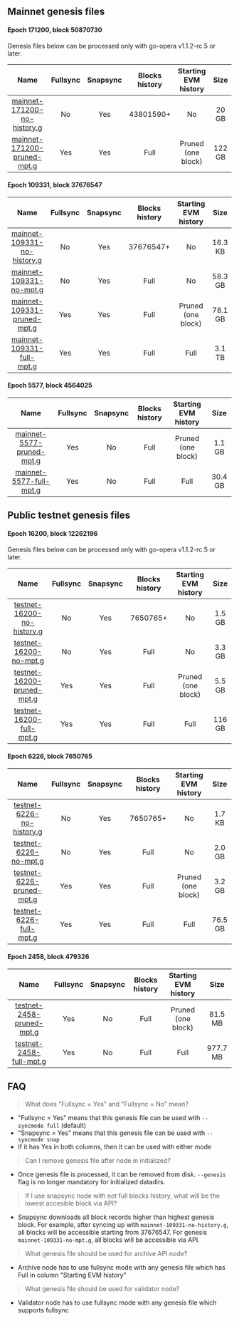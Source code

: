 ## Mainnet genesis files

#### Epoch 171200, block 50870730

Genesis files below can be processed only with go-opera v1.1.2-rc.5 or later.

|                                             Name                                           | Fullsync | Snapsync | Blocks history | Starting EVM history |   Size   |
|:------------------------------------------------------------------------------------------:|:--------:|:--------:|:--------------:|:--------------------:|:--------:|
| [mainnet-171200-no-history.g](https://files.fantom.network/mainnet-171200-no-history.g)    | No       | Yes      | 43801590+      | No                   | 20 GB    |
| [mainnet-171200-pruned-mpt.g](https://files.fantom.network/mainnet-171200-pruned-mpt.g)    | Yes      | Yes      | Full           | Pruned (one block)   | 122 GB   |

#### Epoch 109331, block 37676547

|                                             Name                                           | Fullsync | Snapsync | Blocks history | Starting EVM history |   Size   |
|:------------------------------------------------------------------------------------------:|:--------:|:--------:|:--------------:|:--------------------:|:--------:|
| [mainnet-109331-no-history.g](https://download.fantom.network/mainnet-109331-no-history.g) | No       | Yes      | 37676547+      | No                   | 16.3 KB  |
| [mainnet-109331-no-mpt.g](https://download.fantom.network/mainnet-109331-no-mpt.g)         | No       | Yes      | Full           | No                   | 58.3 GB  |
| [mainnet-109331-pruned-mpt.g](https://download.fantom.network/mainnet-109331-pruned-mpt.g) | Yes      | Yes      | Full           | Pruned (one block)   | 78.1 GB  |
| [mainnet-109331-full-mpt.g](https://download.fantom.network/mainnet-109331-full-mpt.g)     | Yes      | Yes      | Full           | Full                 | 3.1 TB   |

#### Epoch 5577, block 4564025

|                                             Name                                           | Fullsync | Snapsync | Blocks history | Starting EVM history |   Size   |
|:------------------------------------------------------------------------------------------:|:--------:|:--------:|:--------------:|:--------------------:|:--------:|
| [mainnet-5577-pruned-mpt.g](https://download.fantom.network/mainnet-5577-pruned-mpt.g)     | Yes      | No       | Full           | Pruned (one block)   | 1.1 GB   |
| [mainnet-5577-full-mpt.g](https://download.fantom.network/mainnet-5577-full-mpt.g)         | Yes      | No       | Full           | Full                 | 30.4 GB  |

## Public testnet genesis files

#### Epoch 16200, block 12262196

Genesis files below can be processed only with go-opera v1.1.2-rc.5 or later.

|                                             Name                                           | Fullsync | Snapsync | Blocks history | Starting EVM history |   Size   |
|:------------------------------------------------------------------------------------------:|:--------:|:--------:|:--------------:|:--------------------:|:--------:|
| [testnet-16200-no-history.g](https://files.fantom.network/testnet-16200-no-history.g)      | No       | Yes      | 7650765+       | No                   | 1.5 GB   |
| [testnet-16200-no-mpt.g](https://files.fantom.network/testnet-16200-no-mpt.g)              | No       | Yes      | Full           | No                   | 3.3 GB   |
| [testnet-16200-pruned-mpt.g](https://files.fantom.network/testnet-16200-pruned-mpt.g)      | Yes      | Yes      | Full           | Pruned (one block)   | 5.5 GB   |
| [testnet-16200-full-mpt.g](https://files.fantom.network/testnet-16200-full-mpt.g)          | Yes      | Yes      | Full           | Full                 | 116 GB   |

#### Epoch 6226, block 7650765

|                                             Name                                           | Fullsync | Snapsync | Blocks history | Starting EVM history |   Size   |
|:------------------------------------------------------------------------------------------:|:--------:|:--------:|:--------------:|:--------------------:|:--------:|
| [testnet-6226-no-history.g](https://download.fantom.network/testnet-6226-no-history.g)     | No       | Yes      | 7650765+       | No                   | 1.7 KB   |
| [testnet-6226-no-mpt.g](https://download.fantom.network/testnet-6226-no-mpt.g)             | No       | Yes      | Full           | No                   | 2.0 GB   |
| [testnet-6226-pruned-mpt.g](https://download.fantom.network/testnet-6226-pruned-mpt.g)     | Yes      | Yes      | Full           | Pruned (one block)   | 3.2 GB   |
| [testnet-6226-full-mpt.g](https://download.fantom.network/testnet-6226-full-mpt.g)         | Yes      | Yes      | Full           | Full                 | 76.5 GB  |

#### Epoch 2458, block 479326

|                                             Name                                           | Fullsync | Snapsync | Blocks history | Starting EVM history |   Size   |
|:------------------------------------------------------------------------------------------:|:--------:|:--------:|:--------------:|:--------------------:|:--------:|
| [testnet-2458-pruned-mpt.g](https://download.fantom.network/testnet-2458-pruned-mpt.g)     | Yes      | No       | Full           | Pruned (one block)   | 81.5 MB  |
| [testnet-2458-full-mpt.g](https://download.fantom.network/testnet-2458-full-mpt.g)         | Yes      | No       | Full           | Full                 | 977.7 MB |

## FAQ

> What does "Fullsync = Yes" and "Fullsync = No" mean?
- "Fullsync = Yes" means that this genesis file can be used with `--syncmode full` (default)
- "Snapsync = Yes" means that this genesis file can be used with `--syncmode snap`
- If it has Yes in both columns, then it can be used with either mode

> Can I remove genesis file after node in initialized?
- Once genesis file is processed, it can be removed from disk. `--genesis` flag is no longer mandatory for initialized datadirs.

> If I use snapsync node with not full blocks history, what will be the lowest accesible block via API?
- Snapsync downloads all block records higher than highest genesis block. For example, after syncing up with `mainnet-109331-no-history.g`, all blocks will be accessible starting from 37676547.
  For genesis `mainnet-109331-no-mpt.g`, all blocks will be accessible via API.

> What genesis file should be used for archive API node?
- Archive node has to use fullsync mode with any genesis file which has Full in column "Starting EVM history"

> What genesis file should be used for validator node?
- Validator node has to use fullsync mode with any genesis file which supports fullsync
